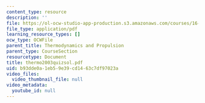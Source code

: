```yaml
---
content_type: resource
description: ''
file: https://ol-ocw-studio-app-production.s3.amazonaws.com/courses/16-01-unified-engineering-i-ii-iii-iv-fall-2005-spring-2006/b93dde0a1eb59e39cd1463c7df97023a_thermo2003quizsol.pdf
file_type: application/pdf
learning_resource_types: []
ocw_type: OCWFile
parent_title: Thermodynamics and Propulsion
parent_type: CourseSection
resourcetype: Document
title: thermo2003quizsol.pdf
uid: b93dde0a-1eb5-9e39-cd14-63c7df97023a
video_files:
  video_thumbnail_file: null
video_metadata:
  youtube_id: null
---
```


